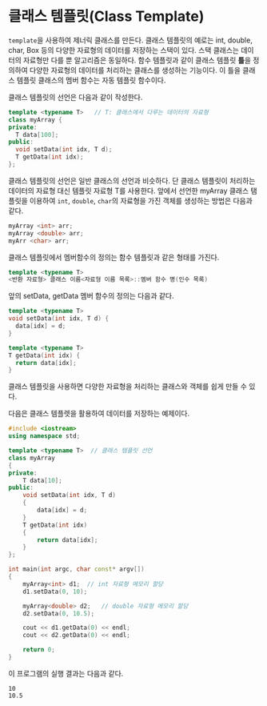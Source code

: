 # 클래스 템플릿(Class Template)

```template```을 사용하여 제너릭 클래스를 만든다. 클래스 템플릿의 예로는 int, double, char, Box 등의 다양한 자료형의 데이터를 저장하는 스택이 있다. 
스택 클래스는 데이터의 자료형만 다를 뿐 알고리즘은 동일하다. 
함수 템플릿과 같이 클래스 템플릿 **틀**을 정의하여 다양한 자료형의 데이터를 처리하는 클래스를 생성하는 기능이다. 
이 틀을 클래스 템플릿 클래스의 멤버 함수는 자동 템플릿 함수이다.

클래스 템플릿의 선언은 다음과 같이 작성한다. 
```C++
template <typename T>   // T: 클래스에서 다루는 데이터의 자료형 
class myArray {
private:
  T data[100];
public:
  void setData(int idx, T d);
  T getData(int idx);
};
```
클래스 템플릿의 선언은 일반 클래스의 선언과 비슷하다. 단 클래스 템플릿이 처리하는 데이터의 자료형 대신 템플릿 자료형 T를 사용한다. 
앞에서 선언한 myArray 클래스 탬플릿을 이용하여 ```int```, ```double```, ```char```의 자료형을 가진 객체를 생성하는 방법은 다음과 같다.

```C++
myArray <int> arr;
myArray <double> arr;
myArr <char> arr;
```
클래스 템플릿에서 멤버함수의 정의는 함수 템플릿과 같은 형태를 가진다. 

```C++
template <typename T>
<반환 자료형> 클래스 이름<자료형 이름 목록>::멤버 함수 명(인수 목록)
```

앞의 setData, getData 멤버 함수의 정의는 다음과 같다.
```C++
template <typename T>
void setData(int idx, T d) {
  data[idx] = d;
}

template <typename T>
T getData(int idx) {
  return data[idx];
}
```
클래스 템플릿을 사용하면 다양한 자료형을 처리하는 클래스와 객체를 쉽게 만들 수 있다. 

다음은 클래스 템플렛을 활용하여 데이터를 저장하는 예제이다.

```cpp
#include <iostream>
using namespace std;

template <typename T>  // 클래스 템플릿 선언
class myArray
{
private:
    T data[10];
public:
    void setData(int idx, T d)
    {
        data[idx] = d;
    }
    T getData(int idx)
    {
        return data[idx];
    }
};

int main(int argc, char const* argv[])
{
    myArray<int> d1;  // int 자료형 메모리 할당
    d1.setData(0, 10);

    myArray<double> d2;   // double 자료형 메모리 할당
    d2.setData(0, 10.5);

    cout << d1.getData(0) << endl;
    cout << d2.getData(0) << endl;

    return 0;
}
```

이 프로그램의 실행 결과는 다음과 같다. 

```
10
10.5
``` 


